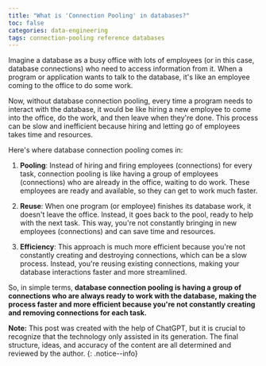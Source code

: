 ```yaml
---
title: "What is 'Connection Pooling' in databases?"
toc: false
categories: data-engineering
tags: connection-pooling reference databases
---
```


Imagine a database as a busy office with lots of employees (or in this case, database connections) who need to access information from it. When a program or application wants to talk to the database, it's like an employee coming to the office to do some work.

Now, without database connection pooling, every time a program needs to interact with the database, it would be like hiring a new employee to come into the office, do the work, and then leave when they're done. This process can be slow and inefficient because hiring and letting go of employees takes time and resources.

Here's where database connection pooling comes in:

1. **Pooling**: Instead of hiring and firing employees (connections) for every task, connection pooling is like having a group of employees (connections) who are already in the office, waiting to do work. These employees are ready and available, so they can get to work much faster.

1. **Reuse**: When one program (or employee) finishes its database work, it doesn't leave the office. Instead, it goes back to the pool, ready to help with the next task. This way, you're not constantly bringing in new employees (connections) and can save time and resources.

1. **Efficiency**: This approach is much more efficient because you're not constantly creating and destroying connections, which can be a slow process. Instead, you're reusing existing connections, making your database interactions faster and more streamlined.

So, in simple terms, **database connection pooling is having a group of connections who are always ready to work with the database, making the process faster and more efficient because you're not constantly creating and removing connections for each task.**

**Note:** This post was created with the help of ChatGPT, but it is crucial to recognize that the technology only assisted in its generation. The final structure, ideas, and accuracy of the content are all determined and reviewed by the author.
{: .notice--info}
